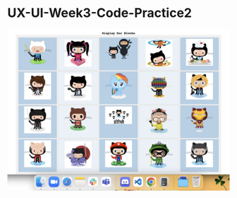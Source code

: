 # UX-UI-Week3-Code-Practice2

![](https://github.com/HebaAlJassir/UX-UI-Week3-Code-Practice2/blob/main/Screen%20Shot%20.png)
